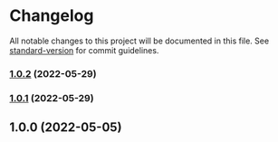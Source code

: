 # Changelog

All notable changes to this project will be documented in this file. See [standard-version](https://github.com/conventional-changelog/standard-version) for commit guidelines.

### [1.0.2](https://github.com/dreamnettech/monorepo/compare/build-v1.0.1...build-v1.0.2) (2022-05-29)

### [1.0.1](https://github.com/dreamnettech/monorepo/compare/build-v1.0.0...build-v1.0.1) (2022-05-29)

## 1.0.0 (2022-05-05)
